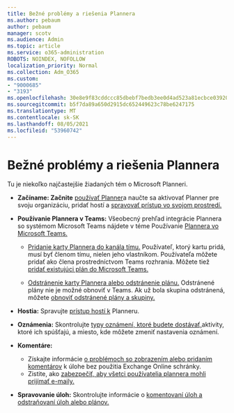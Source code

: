 ```yaml
---
title: Bežné problémy a riešenia Plannera
ms.author: pebaum
author: pebaum
manager: scotv
ms.audience: Admin
ms.topic: article
ms.service: o365-administration
ROBOTS: NOINDEX, NOFOLLOW
localization_priority: Normal
ms.collection: Adm_O365
ms.custom:
- "9000685"
- "3193"
ms.openlocfilehash: 30e8e9f83cddccc85dbebf7bedb3ee0d4ad523a81ecbce039208c400f7c87a8b
ms.sourcegitcommit: b5f7da89a650d2915dc652449623c78be6247175
ms.translationtype: MT
ms.contentlocale: sk-SK
ms.lasthandoff: 08/05/2021
ms.locfileid: "53960742"
---
```

# <a name="planner-common-issues-and-resolutions"></a>Bežné problémy a riešenia Plannera

Tu je niekoľko najčastejšie žiadaných tém o Microsoft Planneri.
 
- **Začíname: Začnite** [používať Planner](https://support.office.com/article/microsoft-planner-help-4a9a13c6-3adf-4a60-a6fc-15c0b15e16fc)a naučte sa aktivovať Planner pre svoju organizáciu, pridať hostí a [spravovať prístup vo svojom prostredí.](https://docs.microsoft.com/office365/planner/planner-for-admins)

- **Používanie Plannera v Teams:** Všeobecný prehľad integrácie Plannera so systémom Microsoft Teams nájdete v téme Používanie [Plannera vo Microsoft Teams.](https://support.office.com/article/62798a9f-e8f7-4722-a700-27dd28a06ee0)

     - [Pridanie karty Plannera do kanála tímu.](https://support.office.com/article/62798a9f-e8f7-4722-a700-27dd28a06ee0#bkmk_addaplannertabtoateamchannel) Používateľ, ktorý kartu pridá, musí byť členom tímu, nielen jeho vlastníkom. Používateľa môžete pridať ako člena prostredníctvom Teams rozhrania. Môžete tiež [pridať existujúci plán do Microsoft Teams.](https://techcommunity.microsoft.com/t5/Planner-Blog/Bringing-a-Plan-into-Microsoft-Teams/ba-p/57463)

    - [Odstránenie karty Plannera alebo odstránenie plánu.](https://support.office.com/article/62798a9f-e8f7-4722-a700-27dd28a06ee0#bkmk_removeaplannertabordeleteaplan) Odstránené plány nie je možné obnoviť v Teams. Ak už bola skupina odstránená, môžete [obnoviť odstránené plány a skupiny.](https://techcommunity.microsoft.com/t5/planner-blog/microsoft-planner-now-you-can-recover-deleted-plans-and-groups/ba-p/362242
)
 
- **Hostia:** Spravujte [prístup hostí k](https://support.office.com/article/guest-access-in-microsoft-planner-cc5d7f96-dced-4da4-ab62-08c72d9759c6) Planneru.
 
- **Oznámenia:** Skontrolujte [typy oznámení, ktoré budete dostávať,](https://support.office.com/article/stay-on-top-of-tasks-and-plans-with-email-and-notifications-cce223d6-b0ae-43cf-a080-266e2414a859)aktivity, ktoré ich spúšťajú, a miesto, kde môžete zmeniť nastavenia oznámení.
 
- **Komentáre:** 
   - Získajte informácie [o problémoch so zobrazením alebo pridaním komentárov](https://docs.microsoft.com/office365/planner/planner-for-admins#can-people-in-my-organization-use-planner-if-they-dont-have-an-exchange-online-mailbox) k úlohe bez použitia Exchange Online schránky.
   - Zistite, ako [zabezpečiť, aby všetci používatelia plannera mohli prijímať e-maily.](https://docs.microsoft.com/office365/planner/planner-for-admins#how-do-i-make-sure-all-my-users-can-get-emails-forplanner)

- **Spravovanie úloh:** Skontrolujte informácie o [komentovaní úloh a](https://support.office.com/article/comment-on-tasks-in-microsoft-planner-fd4aedde-7785-4cd0-96ee-122fbc9140e1) [odstraňovaní úloh alebo plánov.](https://support.office.com/article/delete-a-task-or-plan-39e10e78-13f0-446d-94cd-9e562648497a)
